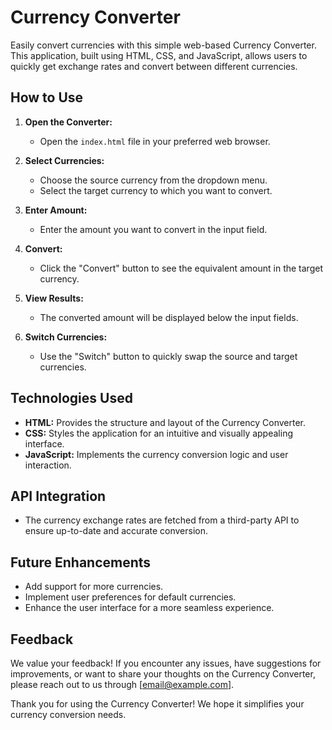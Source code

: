 # Currency Converter

Easily convert currencies with this simple web-based Currency Converter. This application, built using HTML, CSS, and JavaScript, allows users to quickly get exchange rates and convert between different currencies.

## How to Use

1. **Open the Converter:**
   - Open the `index.html` file in your preferred web browser.

2. **Select Currencies:**
   - Choose the source currency from the dropdown menu.
   - Select the target currency to which you want to convert.

3. **Enter Amount:**
   - Enter the amount you want to convert in the input field.

4. **Convert:**
   - Click the "Convert" button to see the equivalent amount in the target currency.

5. **View Results:**
   - The converted amount will be displayed below the input fields.

6. **Switch Currencies:**
   - Use the "Switch" button to quickly swap the source and target currencies.

## Technologies Used

- **HTML:** Provides the structure and layout of the Currency Converter.
- **CSS:** Styles the application for an intuitive and visually appealing interface.
- **JavaScript:** Implements the currency conversion logic and user interaction.

## API Integration

- The currency exchange rates are fetched from a third-party API to ensure up-to-date and accurate conversion.

## Future Enhancements

- Add support for more currencies.
- Implement user preferences for default currencies.
- Enhance the user interface for a more seamless experience.

## Feedback

We value your feedback! If you encounter any issues, have suggestions for improvements, or want to share your thoughts on the Currency Converter, please reach out to us through [email@example.com].

Thank you for using the Currency Converter! We hope it simplifies your currency conversion needs.
